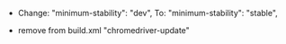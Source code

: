 - Change:
  "minimum-stability": "dev",
  To:
  "minimum-stability": "stable",

- remove from build.xml "chromedriver-update"